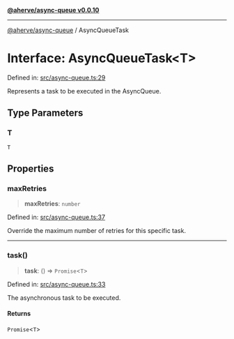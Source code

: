 [**@aherve/async-queue v0.0.10**](../README.md)

***

[@aherve/async-queue](../README.md) / AsyncQueueTask

# Interface: AsyncQueueTask\<T\>

Defined in: [src/async-queue.ts:29](https://github.com/aherve/async-queue/blob/b0f165cae77850c64c9d22d5e974ce07ac1b1721/src/async-queue.ts#L29)

Represents a task to be executed in the AsyncQueue.

## Type Parameters

### T

`T`

## Properties

### maxRetries

> **maxRetries**: `number`

Defined in: [src/async-queue.ts:37](https://github.com/aherve/async-queue/blob/b0f165cae77850c64c9d22d5e974ce07ac1b1721/src/async-queue.ts#L37)

Override the maximum number of retries for this specific task.

***

### task()

> **task**: () => `Promise`\<`T`\>

Defined in: [src/async-queue.ts:33](https://github.com/aherve/async-queue/blob/b0f165cae77850c64c9d22d5e974ce07ac1b1721/src/async-queue.ts#L33)

The asynchronous task to be executed.

#### Returns

`Promise`\<`T`\>
